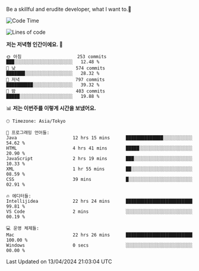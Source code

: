 Be a skillful and erudite developer, what I want to.👶

<!--START_SECTION:waka-->
![Code Time](http://img.shields.io/badge/Code%20Time-692%20hrs%2059%20mins-blue)

![Lines of code](https://img.shields.io/badge/%EC%A0%80%EB%8A%94%20%EC%97%AC%ED%83%9C%EA%B9%8C%EC%A7%80%20-1.2%20million%20%EC%A4%84%EC%9D%98%20%EC%BD%94%EB%93%9C%EB%A5%BC%20%EC%9E%91%EC%84%B1%ED%96%88%EC%96%B4%EC%9A%94.-blue)

**저는 저녁형 인간이에요. 🦉** 

```text
🌞 아침                     253 commits         ███░░░░░░░░░░░░░░░░░░░░░░   12.48 % 
🌆 낮　                     574 commits         ███████░░░░░░░░░░░░░░░░░░   28.32 % 
🌃 저녁                     797 commits         ██████████░░░░░░░░░░░░░░░   39.32 % 
🌙 밤　                     403 commits         █████░░░░░░░░░░░░░░░░░░░░   19.88 % 
```


📊 **저는 이번주를 이렇게 시간을 보냈어요.** 

```text
🕑︎ Timezone: Asia/Tokyo

💬 프로그래밍 언어들: 
Java                     12 hrs 15 mins      ██████████████░░░░░░░░░░░   54.62 % 
HTML                     4 hrs 41 mins       █████░░░░░░░░░░░░░░░░░░░░   20.90 % 
JavaScript               2 hrs 19 mins       ███░░░░░░░░░░░░░░░░░░░░░░   10.33 % 
XML                      1 hr 55 mins        ██░░░░░░░░░░░░░░░░░░░░░░░   08.59 % 
CSS                      39 mins             █░░░░░░░░░░░░░░░░░░░░░░░░   02.91 % 

🔥 에디터들: 
Intellijidea             22 hrs 24 mins      █████████████████████████   99.81 % 
VS Code                  2 mins              ░░░░░░░░░░░░░░░░░░░░░░░░░   00.19 % 

💻 운영 체제들: 
Mac                      22 hrs 26 mins      █████████████████████████   100.00 % 
Windows                  0 secs              ░░░░░░░░░░░░░░░░░░░░░░░░░   00.00 % 
```


 Last Updated on 13/04/2024 21:03:04 UTC
<!--END_SECTION:waka-->
